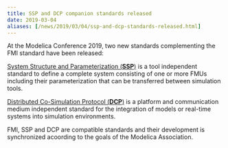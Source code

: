 ```yaml
---
title: SSP and DCP companion standards released
date: 2019-03-04
aliases: [/news/2019/03/04/ssp-and-dcp-standards-released.html]
---
```


At the Modelica Conference 2019, two new standards complementing the FMI standard have been released:

[System Structure and Parameterization (**SSP**)](https://ssp-standard.org/) is a tool independent standard to define a complete system consisting of one or more FMUs including their parameterization that can be transferred between simulation tools.

[Distributed Co-Simulation Protocol (**DCP**)](https://dcp-standard.org/) is a platform and communication medium independent standard for the integration of models or real-time systems into simulation environments.

FMI, SSP and DCP are compatible standards and their development is synchronized acoording to the goals of the Modelica Association.

